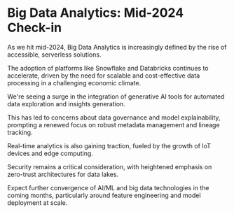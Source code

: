 # Big Data Analytics: Mid-2024 Check-in

As we hit mid-2024, Big Data Analytics is increasingly defined by the rise of accessible, serverless solutions.

The adoption of platforms like Snowflake and Databricks continues to accelerate, driven by the need for scalable and cost-effective data processing in a challenging economic climate.

We're seeing a surge in the integration of generative AI tools for automated data exploration and insights generation.

This has led to concerns about data governance and model explainability, prompting a renewed focus on robust metadata management and lineage tracking.

Real-time analytics is also gaining traction, fueled by the growth of IoT devices and edge computing.

Security remains a critical consideration, with heightened emphasis on zero-trust architectures for data lakes.

Expect further convergence of AI/ML and big data technologies in the coming months, particularly around feature engineering and model deployment at scale.
